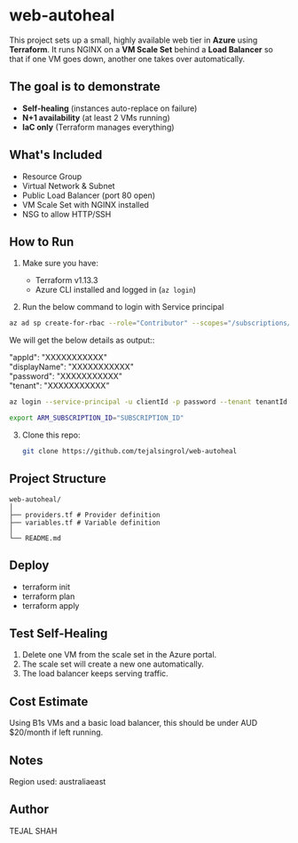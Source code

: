 # web-autoheal

This project sets up a small, highly available web tier in **Azure** using **Terraform**.   It runs NGINX on a **VM Scale Set** behind a **Load Balancer** so that if one VM goes down, another one takes over automatically.

## The goal is to demonstrate

- **Self-healing** (instances auto-replace on failure)  
- **N+1 availability** (at least 2 VMs running)  
- **IaC only** (Terraform manages everything)  

## What's Included

- Resource Group  
- Virtual Network & Subnet  
- Public Load Balancer (port 80 open)  
- VM Scale Set with NGINX installed  
- NSG to allow HTTP/SSH  

## How to Run

1. Make sure you have:
   - Terraform v1.13.3
   - Azure CLI installed and logged in (`az login`)

2. Run the below command to login with Service principal

```bash
az ad sp create-for-rbac --role="Contributor" --scopes="/subscriptions/<SUBSCRIPTION_ID>"
```

We will get the below details as output::

  "appId": "XXXXXXXXXXX"  
  "displayName": "XXXXXXXXXXX"  
  "password": "XXXXXXXXXXX"  
  "tenant": "XXXXXXXXXXX”

```bash
az login --service-principal -u clientId -p password --tenant tenantId

export ARM_SUBSCRIPTION_ID="SUBSCRIPTION_ID"
```

3. Clone this repo:

   ```bash
   git clone https://github.com/tejalsingrol/web-autoheal
    ```

## Project Structure

```
web-autoheal/
│
├── providers.tf # Provider definition
├── variables.tf # Variable definition
│
└── README.md
```

## Deploy

- terraform init
- terraform plan
- terraform apply

## Test Self-Healing

1. Delete one VM from the scale set in the Azure portal.
2. The scale set will create a new one automatically.
3. The load balancer keeps serving traffic.

## Cost Estimate

Using B1s VMs and a basic load balancer, this should be under AUD $20/month if left running.

## Notes

Region used: australiaeast

## Author

TEJAL SHAH
